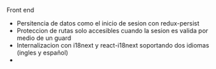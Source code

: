 Front end 
- Persitencia de datos como el inicio de sesion con redux-persist
- Proteccion de rutas solo accesibles cuando la sesion es valida por medio de un guard
- Internalizacion con i18next y react-i18next soportando dos idiomas (ingles y español)
- 